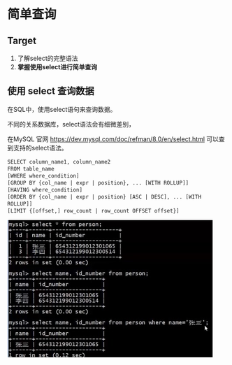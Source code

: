 # 简单查询

## Target

1. 了解select的完整语法
2.  **掌握使用select进行简单查询**

## 使用 select 查询数据

在SQL中，使用select语句来查询数据。

不同的关系数据库，select语法会有细微差别，

在MySQL 官网 https://dev.mysql.com/doc/refman/8.0/en/select.html 可以查到支持的select语法。

```mysql
SELECT column_name1, column_name2
FROM table_name
[WHERE where_condition]
[GROUP BY {col_name | expr | position}, ... [WITH ROLLUP]]
[HAVING where_condition]
[ORDER BY {col_name | expr | position} [ASC | DESC], ... [WITH ROLLUP]]
[LIMIT {[offset,] row_count | row_count OFFSET offset}]
```

<img src="Resources/00.jpg"/>